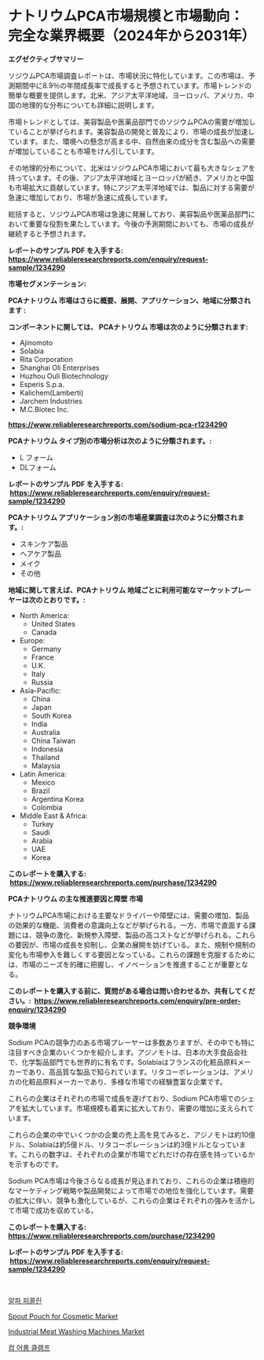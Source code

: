 <p><h1>ナトリウムPCA市場規模と市場動向：完全な業界概要（2024年から2031年）</h1></p><p><strong>エグゼクティブサマリー</strong></p>
<p><p>ソジウムPCA市場調査レポートは、市場状況に特化しています。この市場は、予測期間中に8.9％の年間成長率で成長すると予想されています。市場トレンドの簡単な概要を提供します。北米、アジア太平洋地域、ヨーロッパ、アメリカ、中国の地理的な分布についても詳細に説明します。</p><p>市場トレンドとしては、美容製品や医薬品部門でのソジウムPCAの需要が増加していることが挙げられます。美容製品の開発と普及により、市場の成長が加速しています。また、環境への懸念が高まる中、自然由来の成分を含む製品への需要が増加していることも市場をけん引しています。</p><p>その地理的分布について、北米はソジウムPCA市場において最も大きなシェアを持っています。その後、アジア太平洋地域とヨーロッパが続き、アメリカと中国も市場拡大に貢献しています。特にアジア太平洋地域では、製品に対する需要が急速に増加しており、市場が急速に成長しています。</p><p>総括すると、ソジウムPCA市場は急速に発展しており、美容製品や医薬品部門において重要な役割を果たしています。今後の予測期間においても、市場の成長が継続すると予想されます。</p></p>
<p><strong>レポートのサンプル PDF を入手する: <a href="https://www.reliableresearchreports.com/enquiry/request-sample/1234290">https://www.reliableresearchreports.com/enquiry/request-sample/1234290</a></strong></p>
<p><strong>市場セグメンテーション:</strong></p>
<p><strong> PCAナトリウム 市場はさらに概要、展開、アプリケーション、地域に分類されます :</strong></p>
<p><strong>コンポーネントに関しては、 PCAナトリウム 市場は次のように分類されます: &nbsp;</strong></p>
<p><ul><li>Ajinomoto</li><li>Solabia</li><li>Rita Corporation</li><li>Shanghai Oli Enterprises</li><li>Huzhou Ouli Biotechnology</li><li>Esperis S.p.a.</li><li>Kalichem(Lamberti)</li><li>Jarchem Industries</li><li>M.C.Biotec Inc.</li></ul></p>
<p><strong><a href="https://www.reliableresearchreports.com/sodium-pca-r1234290">https://www.reliableresearchreports.com/sodium-pca-r1234290</a></strong></p>
<p><strong> PCAナトリウム タイプ別の市場分析は次のように分類されます。:</strong></p>
<p><ul><li>L フォーム</li><li>DLフォーム</li></ul></p>
<p><strong>レポートのサンプル PDF を入手する: &nbsp;<a href="https://www.reliableresearchreports.com/enquiry/request-sample/1234290">https://www.reliableresearchreports.com/enquiry/request-sample/1234290</a></strong></p>
<p><strong> PCAナトリウム アプリケーション別の市場産業調査は次のように分類されます。:</strong></p>
<p><ul><li>スキンケア製品</li><li>ヘアケア製品</li><li>メイク</li><li>その他</li></ul></p>
<p><strong>地域に関して言えば、PCAナトリウム 地域ごとに利用可能なマーケットプレーヤーは次のとおりです。:</strong></p>
<p><ul>
    <li>
        North America:
        <ul>
            <li>United States</li>
            <li>Canada</li>
        </ul>
    </li>
    <li>
        Europe:
        <ul>
            <li>Germany</li>
            <li>France</li>
            <li>U.K.</li>
            <li>Italy</li>
            <li>Russia</li>
        </ul>
    </li>
    <li>
        Asia-Pacific:
        <ul>
            <li>China</li>
            <li>Japan</li>
            <li>South Korea</li>
            <li>India</li>
            <li>Australia</li>
            <li>China Taiwan</li>
            <li>Indonesia</li>
            <li>Thailand</li>
            <li>Malaysia</li>
        </ul>
    </li>
    <li>
        Latin America:
        <ul>
            <li>Mexico</li>
            <li>Brazil</li>
            <li>Argentina Korea</li>
            <li>Colombia</li>
        </ul>
    </li>
    <li>
        Middle East & Africa:
        <ul>
            <li>Turkey</li>
            <li>Saudi</li>
            <li>Arabia</li>
            <li>UAE</li>
            <li>Korea</li>
        </ul>
    </li>
    </ul></p>
<p><strong>このレポートを購入する: &nbsp;<a href="https://www.reliableresearchreports.com/purchase/1234290">https://www.reliableresearchreports.com/purchase/1234290</a></strong></p>
<p><strong>PCAナトリウム の主な推進要因と障壁 市場</strong></p>
<p><p>ナトリウムPCA市場における主要なドライバーや障壁には、需要の増加、製品の効果的な機能、消費者の意識向上などが挙げられる。一方、市場で直面する課題には、競争の激化、新規参入障壁、製品の高コストなどが挙げられる。これらの要因が、市場の成長を抑制し、企業の展開を妨げている。また、規制や規制の変化も市場参入を難しくする要因となっている。これらの課題を克服するためには、市場のニーズを的確に把握し、イノベーションを推進することが重要となる。</p></p>
<p><strong>このレポートを購入する前に、質問がある場合は問い合わせるか、共有してください。:&nbsp; <a href="https://www.reliableresearchreports.com/enquiry/pre-order-enquiry/1234290">https://www.reliableresearchreports.com/enquiry/pre-order-enquiry/1234290</a></strong></p>
<p><strong>競争環境</strong></p>
<p><p>Sodium PCAの競争力のある市場プレーヤーは多数ありますが、その中でも特に注目すべき企業のいくつかを紹介します。アジノモトは、日本の大手食品会社で、化学製品部門でも世界的に有名です。Solabiaはフランスの化粧品原料メーカーであり、高品質な製品で知られています。リタコーポレーションは、アメリカの化粧品原料メーカーであり、多様な市場での経験豊富な企業です。</p><p>これらの企業はそれぞれの市場で成長を遂げており、Sodium PCA市場でのシェアを拡大しています。市場規模も着実に拡大しており、需要の増加に支えられています。</p><p>これらの企業の中でいくつかの企業の売上高を見てみると、アジノモトは約10億ドル、Solabiaは約5億ドル、リタコーポレーションは約3億ドルとなっています。これらの数字は、それぞれの企業が市場でどれだけの存在感を持っているかを示すものです。</p><p>Sodium PCA市場は今後さらなる成長が見込まれており、これらの企業は積極的なマーケティング戦略や製品開発によって市場での地位を強化しています。需要の拡大に伴い、競争も激化しているが、これらの企業はそれぞれの強みを活かして市場で成功を収めている。</p></p>
<p><strong>このレポートを購入する: &nbsp; <a href="https://www.reliableresearchreports.com/purchase/1234290">https://www.reliableresearchreports.com/purchase/1234290</a></strong></p>
<p><strong>レポートのサンプル PDF を入手する: &nbsp;<a href="https://www.reliableresearchreports.com/enquiry/request-sample/1234290">https://www.reliableresearchreports.com/enquiry/request-sample/1234290</a></strong><strong></strong></p>
<p>&nbsp;</p>
<p><p><a href="https://medium.com/@christianlarkinus/%EC%95%8C%ED%8C%8C-%ED%94%BC%EC%BD%9C%EB%A6%B0-%EC%8B%9C%EC%9E%A5-2031%EB%85%84%EA%B9%8C%EC%A7%80%EC%9D%98-%ED%8A%B8%EB%A0%8C%EB%93%9C-%EC%98%88%EC%B8%A1-%EB%B0%8F-%EA%B2%BD%EC%9F%81-%EB%B6%84%EC%84%9D-1ac275f316ba">알파 피콜린</a></p><p><a href="https://www.linkedin.com/pulse/spout-pouch-cosmetic-market-offer-valuable-insights-size-share-qvosc?trackingId=qFQlOTxS1DDoHqUFNiOCIA%3D%3D">Spout Pouch for Cosmetic Market</a></p><p><a href="https://www.linkedin.com/pulse/industrial-meat-washing-machines-market-size-evaluating-dsoic?trackingId=yfdjH1ua6UnUA6le3Fr28Q%3D%3D">Industrial Meat Washing Machines Market</a></p><p><a href="https://medium.com/@goonfghyt6587/%EC%9D%B4%EB%A7%88%EC%BC%93-%EC%9E%A5%EA%B8%B0%EB%8F%99%EB%A7%A4%ED%8C%8C%EB%8A%94-%EC%8B%9C%EC%9E%A5-%EC%A0%90%EC%9C%A0%EC%9C%A8-%EC%8B%9C%EC%9E%A5-%EB%8F%99%ED%96%A5-%EB%B0%8F-%EC%8B%9C%EC%9E%A5-%EC%84%B1%EC%9E%A5%EC%97%90-%EA%B4%80%ED%95%9C-%EC%A0%95%EB%B3%B4%EB%A5%BC-%EC%A0%9C%EA%B3%B5%ED%95%A9%EB%8B%88%EB%8B%A4-f18fc0a46c91">컴 어롱 클램프</a></p></p>